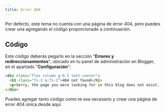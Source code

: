 ```yaml
---
title: Error 404
---
```


Por defecto, este tema no cuenta con una página de error 404, pero puedes crear una agregando el código proporcionado a continuación.


## Código

Este código deberás pegarlo en la sección "**Errores y redireccionamientos**", ubicado en tu panel de administración en Blogger, en el apartado "**Configuración**":

```html
<div class="flex column g-0.5 text-center">
  <h1 class="fs-3 m:fs-2">404 not found</h1>
  <p>Sorry, the page you were looking for in this blog does not exist. :(</p>
</div>
```

Puedes agregar tanto código como te sea necesario y crear una página de error 404 única desde aquí.
